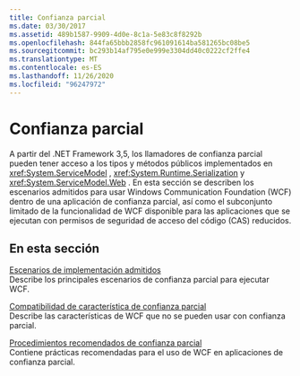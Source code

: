 ```yaml
---
title: Confianza parcial
ms.date: 03/30/2017
ms.assetid: 489b1587-9909-4d0e-8c1a-5e83c8f8292b
ms.openlocfilehash: 844fa65bbb2858fc961091614ba581265bc08be5
ms.sourcegitcommit: bc293b14af795e0e999e3304dd40c0222cf2ffe4
ms.translationtype: MT
ms.contentlocale: es-ES
ms.lasthandoff: 11/26/2020
ms.locfileid: "96247972"
---
```

# <a name="partial-trust"></a>Confianza parcial

A partir del .NET Framework 3,5, los llamadores de confianza parcial pueden tener acceso a los tipos y métodos públicos implementados en <xref:System.ServiceModel> , <xref:System.Runtime.Serialization> y <xref:System.ServiceModel.Web> . En esta sección se describen los escenarios admitidos para usar Windows Communication Foundation (WCF) dentro de una aplicación de confianza parcial, así como el subconjunto limitado de la funcionalidad de WCF disponible para las aplicaciones que se ejecutan con permisos de seguridad de acceso del código (CAS) reducidos.  
  
## <a name="in-this-section"></a>En esta sección  

 [Escenarios de implementación admitidos](supported-deployment-scenarios.md)  
 Describe los principales escenarios de confianza parcial para ejecutar WCF.  
  
 [Compatibilidad de característica de confianza parcial](partial-trust-feature-compatibility.md)  
 Describe las características de WCF que no se pueden usar con confianza parcial.  
  
 [Procedimientos recomendados de confianza parcial](partial-trust-best-practices.md)  
 Contiene prácticas recomendadas para el uso de WCF en aplicaciones de confianza parcial.
